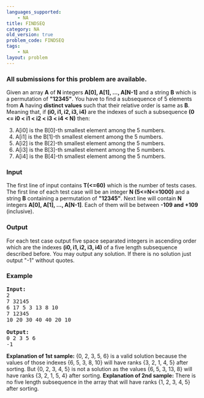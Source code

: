 ```yaml
---
languages_supported:
    - NA
title: FINDSEQ
category: NA
old_version: true
problem_code: FINDSEQ
tags:
    - NA
layout: problem
---
```

###  All submissions for this problem are available. 

Given an array **A** of **N** integers **A\[0\], A\[1\], ..., A\[N-1\]** and a string **B** which is a permutation of **"12345"**. 
You have to find a subsequence of 5 elements from **A** having **distinct values** such that their relative order is same as **B**. 
 Meaning that, if **(i0, i1, i2, i3, i4)** are the indexes of such a subsequence  **(0 <= i0 < i1 < i2 < i3 < i4 < N)** then:

3. A\[i0\] is the B\[0\]-th smallest element among the 5 numbers.
4. A\[i1\] is the B\[1\]-th smallest element among the 5 numbers.
5. A\[i2\] is the B\[2\]-th smallest element among the 5 numbers.
6. A\[i3\] is the B\[3\]-th smallest element among the 5 numbers.
7. A\[i4\] is the B\[4\]-th smallest element among the 5 numbers.
### Input

The first line of input contains **T(<=60)** which is the number of tests cases. The first line of each test case will be an integer **N (5<=N<=1000)** and a string **B** containing a permutation of **"12345"**. Next line will contain **N** integers **A\[0\], A\[1\], ..., A\[N-1\]**. Each of them will be between **-109 and +109** (inclusive).

### Output

For each test case output five space separated integers in ascending order which are the indexes **(i0, i1, i2, i3, i4)** of a five length subsequence described before. You may output any solution. If there is no solution just output "-1" without quotes.

### Example

<pre><b>Input:</b>
2
7 32145
6 17 5 3 13 8 10
7 12345
10 20 30 40 40 20 10

<b>Output:</b>
0 2 3 5 6
-1
</pre>

 **Explanation of 1st sample:** {0, 2, 3, 5, 6} is a valid solution because the values of those indexes {6, 5, 3, 8, 10} will have ranks {3, 2, 1, 4, 5} after sorting. But {0, 2, 3, 4, 5} is not a solution as the values {6, 5, 3, 13, 8} will have ranks {3, 2, 1, 5, 4} after sorting. 
 **Explanation of 2nd sample:** There is no five length subsequence in the array that will have ranks {1, 2, 3, 4, 5} after sorting.
